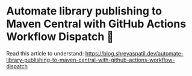 # Automate library publishing to Maven Central with GitHub Actions Workflow Dispatch 🤖

Read this article to understand:
https://blog.shreyaspatil.dev/automate-library-publishing-to-maven-central-with-github-actions-workflow-dispatch
